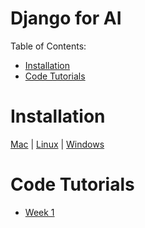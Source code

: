 # Django for AI

Table of Contents:

- [Installation](#installation)
- [Code Tutorials](#code-tutorials)

# Installation

[Mac](https://www.youtube.com/watch?v=fDQDkVv19fY) | [Linux](https://www.youtube.com/watch?v=sVgQJmNwOLE) | [Windows]()

# Code Tutorials

- [Week 1](https://github.com/AINT-TV/django/blob/main/week1/README.md)
